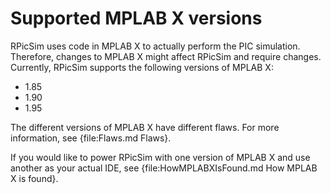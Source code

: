 # Supported MPLAB X versions

RPicSim uses code in MPLAB X to actually perform the PIC simulation.  Therefore, changes to MPLAB X might affect RPicSim and require changes.  Currently, RPicSim supports the following versions of MPLAB X:

- 1.85
- 1.90
- 1.95

The different versions of MPLAB X have different flaws.  For more information, see {file:Flaws.md Flaws}.

If you would like to power RPicSim with one version of MPLAB X and use another as your actual IDE, see {file:HowMPLABXIsFound.md How MPLAB X is found}.